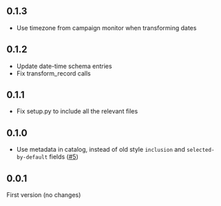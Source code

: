 ## 0.1.3

- Use timezone from campaign monitor when transforming dates

## 0.1.2

- Update date-time schema entries
- Fix transform_record calls

## 0.1.1

- Fix setup.py to include all the relevant files

## 0.1.0

- Use metadata in catalog, instead of old style `inclusion` and `selected-by-default` fields ([#5](https://github.com/fishtown-analytics/tap-campaign-monitor/pull/5))

## 0.0.1

First version (no changes)
